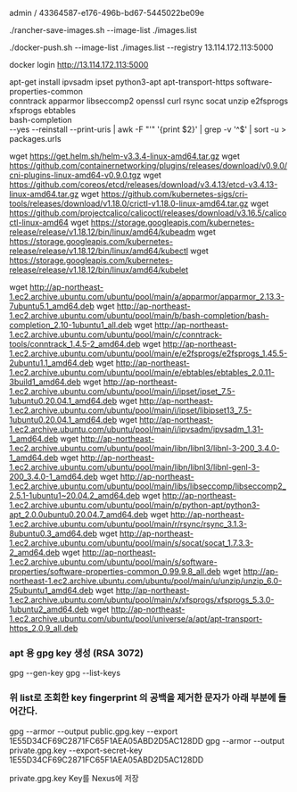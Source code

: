 admin / 43364587-e176-496b-bd67-5445022be09e

./rancher-save-images.sh --image-list ./images.list

./docker-push.sh --image-list ./images.list --registry 13.114.172.113:5000

docker login http://13.114.172.113:5000


apt-get install ipvsadm ipset python3-apt apt-transport-https software-properties-common \
conntrack apparmor libseccomp2 openssl curl rsync socat unzip e2fsprogs xfsprogs ebtables \
bash-completion \
--yes --reinstall --print-uris | awk -F "'" '{print $2}' | grep -v '^$' | sort -u > packages.urls


wget https://get.helm.sh/helm-v3.3.4-linux-amd64.tar.gz
wget https://github.com/containernetworking/plugins/releases/download/v0.9.0/cni-plugins-linux-amd64-v0.9.0.tgz
wget https://github.com/coreos/etcd/releases/download/v3.4.13/etcd-v3.4.13-linux-amd64.tar.gz
wget https://github.com/kubernetes-sigs/cri-tools/releases/download/v1.18.0/crictl-v1.18.0-linux-amd64.tar.gz
wget https://github.com/projectcalico/calicoctl/releases/download/v3.16.5/calicoctl-linux-amd64
wget https://storage.googleapis.com/kubernetes-release/release/v1.18.12/bin/linux/amd64/kubeadm
wget https://storage.googleapis.com/kubernetes-release/release/v1.18.12/bin/linux/amd64/kubectl
wget https://storage.googleapis.com/kubernetes-release/release/v1.18.12/bin/linux/amd64/kubelet

wget http://ap-northeast-1.ec2.archive.ubuntu.com/ubuntu/pool/main/a/apparmor/apparmor_2.13.3-7ubuntu5.1_amd64.deb
wget http://ap-northeast-1.ec2.archive.ubuntu.com/ubuntu/pool/main/b/bash-completion/bash-completion_2.10-1ubuntu1_all.deb
wget http://ap-northeast-1.ec2.archive.ubuntu.com/ubuntu/pool/main/c/conntrack-tools/conntrack_1.4.5-2_amd64.deb
wget http://ap-northeast-1.ec2.archive.ubuntu.com/ubuntu/pool/main/e/e2fsprogs/e2fsprogs_1.45.5-2ubuntu1.1_amd64.deb
wget http://ap-northeast-1.ec2.archive.ubuntu.com/ubuntu/pool/main/e/ebtables/ebtables_2.0.11-3build1_amd64.deb
wget http://ap-northeast-1.ec2.archive.ubuntu.com/ubuntu/pool/main/i/ipset/ipset_7.5-1ubuntu0.20.04.1_amd64.deb
wget http://ap-northeast-1.ec2.archive.ubuntu.com/ubuntu/pool/main/i/ipset/libipset13_7.5-1ubuntu0.20.04.1_amd64.deb
wget http://ap-northeast-1.ec2.archive.ubuntu.com/ubuntu/pool/main/i/ipvsadm/ipvsadm_1.31-1_amd64.deb
wget http://ap-northeast-1.ec2.archive.ubuntu.com/ubuntu/pool/main/libn/libnl3/libnl-3-200_3.4.0-1_amd64.deb
wget http://ap-northeast-1.ec2.archive.ubuntu.com/ubuntu/pool/main/libn/libnl3/libnl-genl-3-200_3.4.0-1_amd64.deb
wget http://ap-northeast-1.ec2.archive.ubuntu.com/ubuntu/pool/main/libs/libseccomp/libseccomp2_2.5.1-1ubuntu1~20.04.2_amd64.deb
wget http://ap-northeast-1.ec2.archive.ubuntu.com/ubuntu/pool/main/p/python-apt/python3-apt_2.0.0ubuntu0.20.04.7_amd64.deb
wget http://ap-northeast-1.ec2.archive.ubuntu.com/ubuntu/pool/main/r/rsync/rsync_3.1.3-8ubuntu0.3_amd64.deb
wget http://ap-northeast-1.ec2.archive.ubuntu.com/ubuntu/pool/main/s/socat/socat_1.7.3.3-2_amd64.deb
wget http://ap-northeast-1.ec2.archive.ubuntu.com/ubuntu/pool/main/s/software-properties/software-properties-common_0.99.9.8_all.deb
wget http://ap-northeast-1.ec2.archive.ubuntu.com/ubuntu/pool/main/u/unzip/unzip_6.0-25ubuntu1_amd64.deb
wget http://ap-northeast-1.ec2.archive.ubuntu.com/ubuntu/pool/main/x/xfsprogs/xfsprogs_5.3.0-1ubuntu2_amd64.deb
wget http://ap-northeast-1.ec2.archive.ubuntu.com/ubuntu/pool/universe/a/apt/apt-transport-https_2.0.9_all.deb

### apt 용 gpg key 생성 (RSA 3072)
gpg --gen-key
gpg --list-keys
### 위 list로 조회한 key fingerprint 의 공백을 제거한 문자가 아래 <gpg key fingerprint> 부분에 들어간다.
gpg --armor --output public.gpg.key --export 1E55D34CF69C2871FC65F1AEA05ABD2D5AC128DD
gpg --armor --output private.gpg.key --export-secret-key 1E55D34CF69C2871FC65F1AEA05ABD2D5AC128DD

private.gpg.key Key를 Nexus에 저장

